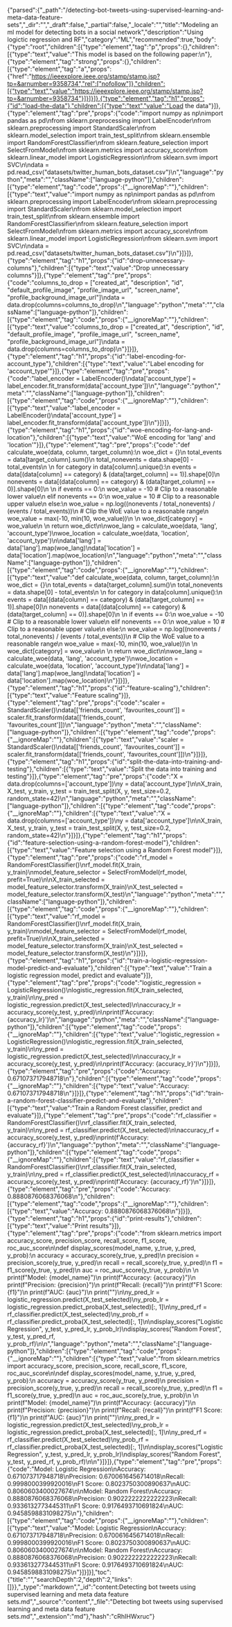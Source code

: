 {"parsed":{"_path":"/detecting-bot-tweets-using-supervised-learning-and-meta-data-feature-sets","_dir":"","_draft":false,"_partial":false,"_locale":"","title":"Modeling an ml model for detecting bots in a social network","description":"Using logictic regression and RF","category":"ML","recommended":true,"body":{"type":"root","children":[{"type":"element","tag":"p","props":{},"children":[{"type":"text","value":"This model is based on the following paper:\n"},{"type":"element","tag":"strong","props":{},"children":[{"type":"element","tag":"a","props":{"href":"https://ieeexplore.ieee.org/stamp/stamp.jsp?tp=&arnumber=9358734","rel":["nofollow"]},"children":[{"type":"text","value":"https://ieeexplore.ieee.org/stamp/stamp.jsp?tp=&arnumber=9358734"}]}]}]},{"type":"element","tag":"h1","props":{"id":"load-the-data"},"children":[{"type":"text","value":"Load the data"}]},{"type":"element","tag":"pre","props":{"code":"import numpy as np\nimport pandas as pd\nfrom sklearn.preprocessing import LabelEncoder\nfrom sklearn.preprocessing import StandardScaler\nfrom sklearn.model_selection import train_test_split\nfrom sklearn.ensemble import RandomForestClassifier\nfrom sklearn.feature_selection import SelectFromModel\nfrom sklearn.metrics import accuracy_score\nfrom sklearn.linear_model import LogisticRegression\nfrom sklearn.svm import SVC\n\ndata = pd.read_csv(\"datasets/twitter_human_bots_dataset.csv\")\n","language":"python","meta":"","className":["language-python"]},"children":[{"type":"element","tag":"code","props":{"__ignoreMap":""},"children":[{"type":"text","value":"import numpy as np\nimport pandas as pd\nfrom sklearn.preprocessing import LabelEncoder\nfrom sklearn.preprocessing import StandardScaler\nfrom sklearn.model_selection import train_test_split\nfrom sklearn.ensemble import RandomForestClassifier\nfrom sklearn.feature_selection import SelectFromModel\nfrom sklearn.metrics import accuracy_score\nfrom sklearn.linear_model import LogisticRegression\nfrom sklearn.svm import SVC\n\ndata = pd.read_csv(\"datasets/twitter_human_bots_dataset.csv\")\n"}]}]},{"type":"element","tag":"h1","props":{"id":"drop-unnecessary-columns"},"children":[{"type":"text","value":"Drop unnecessary columns"}]},{"type":"element","tag":"pre","props":{"code":"columns_to_drop = [\"created_at\", \"description\", \"id\", \"default_profile_image\", \"profile_image_url\", \"screen_name\", \"profile_background_image_url\"]\ndata = data.drop(columns=columns_to_drop)\n","language":"python","meta":"","className":["language-python"]},"children":[{"type":"element","tag":"code","props":{"__ignoreMap":""},"children":[{"type":"text","value":"columns_to_drop = [\"created_at\", \"description\", \"id\", \"default_profile_image\", \"profile_image_url\", \"screen_name\", \"profile_background_image_url\"]\ndata = data.drop(columns=columns_to_drop)\n"}]}]},{"type":"element","tag":"h1","props":{"id":"label-encoding-for-account_type"},"children":[{"type":"text","value":"Label encoding for 'account_type'"}]},{"type":"element","tag":"pre","props":{"code":"label_encoder = LabelEncoder()\ndata['account_type'] = label_encoder.fit_transform(data['account_type'])\n","language":"python","meta":"","className":["language-python"]},"children":[{"type":"element","tag":"code","props":{"__ignoreMap":""},"children":[{"type":"text","value":"label_encoder = LabelEncoder()\ndata['account_type'] = label_encoder.fit_transform(data['account_type'])\n"}]}]},{"type":"element","tag":"h1","props":{"id":"woe-encoding-for-lang-and-location"},"children":[{"type":"text","value":"WoE encoding for 'lang' and 'location'"}]},{"type":"element","tag":"pre","props":{"code":"def calculate_woe(data, column, target_column):\n    woe_dict = {}\n    total_events = data[target_column].sum()\n    total_nonevents = data.shape[0] - total_events\n    \n    for category in data[column].unique():\n        events = data[(data[column] == category) & (data[target_column] == 1)].shape[0]\n        nonevents = data[(data[column] == category) & (data[target_column] == 0)].shape[0]\n        \n        if events == 0:\n            woe_value = -10  # Clip to a reasonable lower value\n        elif nonevents == 0:\n            woe_value = 10   # Clip to a reasonable upper value\n        else:\n            woe_value = np.log((nonevents / total_nonevents) / (events / total_events))\n            # Clip the WoE value to a reasonable range\n            woe_value = max(-10, min(10, woe_value))\n        \n        woe_dict[category] = woe_value\n    \n    return woe_dict\n\nwoe_lang = calculate_woe(data, 'lang', 'account_type')\nwoe_location = calculate_woe(data, 'location', 'account_type')\n\ndata['lang'] = data['lang'].map(woe_lang)\ndata['location'] = data['location'].map(woe_location)\n","language":"python","meta":"","className":["language-python"]},"children":[{"type":"element","tag":"code","props":{"__ignoreMap":""},"children":[{"type":"text","value":"def calculate_woe(data, column, target_column):\n    woe_dict = {}\n    total_events = data[target_column].sum()\n    total_nonevents = data.shape[0] - total_events\n    \n    for category in data[column].unique():\n        events = data[(data[column] == category) & (data[target_column] == 1)].shape[0]\n        nonevents = data[(data[column] == category) & (data[target_column] == 0)].shape[0]\n        \n        if events == 0:\n            woe_value = -10  # Clip to a reasonable lower value\n        elif nonevents == 0:\n            woe_value = 10   # Clip to a reasonable upper value\n        else:\n            woe_value = np.log((nonevents / total_nonevents) / (events / total_events))\n            # Clip the WoE value to a reasonable range\n            woe_value = max(-10, min(10, woe_value))\n        \n        woe_dict[category] = woe_value\n    \n    return woe_dict\n\nwoe_lang = calculate_woe(data, 'lang', 'account_type')\nwoe_location = calculate_woe(data, 'location', 'account_type')\n\ndata['lang'] = data['lang'].map(woe_lang)\ndata['location'] = data['location'].map(woe_location)\n"}]}]},{"type":"element","tag":"h1","props":{"id":"feature-scaling"},"children":[{"type":"text","value":"Feature scaling"}]},{"type":"element","tag":"pre","props":{"code":"scaler = StandardScaler()\ndata[['friends_count', 'favourites_count']] = scaler.fit_transform(data[['friends_count', 'favourites_count']])\n","language":"python","meta":"","className":["language-python"]},"children":[{"type":"element","tag":"code","props":{"__ignoreMap":""},"children":[{"type":"text","value":"scaler = StandardScaler()\ndata[['friends_count', 'favourites_count']] = scaler.fit_transform(data[['friends_count', 'favourites_count']])\n"}]}]},{"type":"element","tag":"h1","props":{"id":"split-the-data-into-training-and-testing"},"children":[{"type":"text","value":"Split the data into training and testing"}]},{"type":"element","tag":"pre","props":{"code":"X = data.drop(columns=['account_type'])\ny = data['account_type']\n\nX_train, X_test, y_train, y_test = train_test_split(X, y, test_size=0.2, random_state=42)\n","language":"python","meta":"","className":["language-python"]},"children":[{"type":"element","tag":"code","props":{"__ignoreMap":""},"children":[{"type":"text","value":"X = data.drop(columns=['account_type'])\ny = data['account_type']\n\nX_train, X_test, y_train, y_test = train_test_split(X, y, test_size=0.2, random_state=42)\n"}]}]},{"type":"element","tag":"h1","props":{"id":"feature-selection-using-a-random-forest-model"},"children":[{"type":"text","value":"Feature selection using a Random Forest model"}]},{"type":"element","tag":"pre","props":{"code":"rf_model = RandomForestClassifier()\nrf_model.fit(X_train, y_train)\nmodel_feature_selector = SelectFromModel(rf_model, prefit=True)\n\nX_train_selected = model_feature_selector.transform(X_train)\nX_test_selected = model_feature_selector.transform(X_test)\n","language":"python","meta":"","className":["language-python"]},"children":[{"type":"element","tag":"code","props":{"__ignoreMap":""},"children":[{"type":"text","value":"rf_model = RandomForestClassifier()\nrf_model.fit(X_train, y_train)\nmodel_feature_selector = SelectFromModel(rf_model, prefit=True)\n\nX_train_selected = model_feature_selector.transform(X_train)\nX_test_selected = model_feature_selector.transform(X_test)\n"}]}]},{"type":"element","tag":"h1","props":{"id":"train-a-logistic-regression-model-predict-and-evaluate"},"children":[{"type":"text","value":"Train a logistic regression model, predict and evaluate"}]},{"type":"element","tag":"pre","props":{"code":"logistic_regression = LogisticRegression()\nlogistic_regression.fit(X_train_selected, y_train)\n\ny_pred = logistic_regression.predict(X_test_selected)\n\naccuracy_lr = accuracy_score(y_test, y_pred)\n\nprint(f'Accuracy: {accuracy_lr}')\n","language":"python","meta":"","className":["language-python"]},"children":[{"type":"element","tag":"code","props":{"__ignoreMap":""},"children":[{"type":"text","value":"logistic_regression = LogisticRegression()\nlogistic_regression.fit(X_train_selected, y_train)\n\ny_pred = logistic_regression.predict(X_test_selected)\n\naccuracy_lr = accuracy_score(y_test, y_pred)\n\nprint(f'Accuracy: {accuracy_lr}')\n"}]}]},{"type":"element","tag":"pre","props":{"code":"Accuracy: 0.671073717948718\n"},"children":[{"type":"element","tag":"code","props":{"__ignoreMap":""},"children":[{"type":"text","value":"Accuracy: 0.671073717948718\n"}]}]},{"type":"element","tag":"h1","props":{"id":"train-a-random-forest-classifier-predict-and-evaluate"},"children":[{"type":"text","value":"Train a Random Forest classifier, predict and evaluate"}]},{"type":"element","tag":"pre","props":{"code":"rf_classifier = RandomForestClassifier()\nrf_classifier.fit(X_train_selected, y_train)\n\ny_pred = rf_classifier.predict(X_test_selected)\n\naccuracy_rf = accuracy_score(y_test, y_pred)\nprint(f'Accuracy: {accuracy_rf}')\n","language":"python","meta":"","className":["language-python"]},"children":[{"type":"element","tag":"code","props":{"__ignoreMap":""},"children":[{"type":"text","value":"rf_classifier = RandomForestClassifier()\nrf_classifier.fit(X_train_selected, y_train)\n\ny_pred = rf_classifier.predict(X_test_selected)\n\naccuracy_rf = accuracy_score(y_test, y_pred)\nprint(f'Accuracy: {accuracy_rf}')\n"}]}]},{"type":"element","tag":"pre","props":{"code":"Accuracy: 0.8880876068376068\n"},"children":[{"type":"element","tag":"code","props":{"__ignoreMap":""},"children":[{"type":"text","value":"Accuracy: 0.8880876068376068\n"}]}]},{"type":"element","tag":"h1","props":{"id":"print-results"},"children":[{"type":"text","value":"Print results"}]},{"type":"element","tag":"pre","props":{"code":"from sklearn.metrics import accuracy_score, precision_score, recall_score, f1_score, roc_auc_score\n\ndef display_scores(model_name, y_true, y_pred, y_prob):\n    accuracy = accuracy_score(y_true, y_pred)\n    precision = precision_score(y_true, y_pred)\n    recall = recall_score(y_true, y_pred)\n    f1 = f1_score(y_true, y_pred)\n    auc = roc_auc_score(y_true, y_prob)\n    \n    print(f\"Model: {model_name}\")\n    print(f\"Accuracy: {accuracy}\")\n    print(f\"Precision: {precision}\")\n    print(f\"Recall: {recall}\")\n    print(f\"F1 Score: {f1}\")\n    print(f\"AUC: {auc}\")\n    print(\"\")\n\ny_pred_lr = logistic_regression.predict(X_test_selected)\ny_prob_lr = logistic_regression.predict_proba(X_test_selected)[:, 1]\n\ny_pred_rf = rf_classifier.predict(X_test_selected)\ny_prob_rf = rf_classifier.predict_proba(X_test_selected)[:, 1]\n\ndisplay_scores(\"Logistic Regression\", y_test, y_pred_lr, y_prob_lr)\ndisplay_scores(\"Random Forest\", y_test, y_pred_rf, y_prob_rf)\n\n","language":"python","meta":"","className":["language-python"]},"children":[{"type":"element","tag":"code","props":{"__ignoreMap":""},"children":[{"type":"text","value":"from sklearn.metrics import accuracy_score, precision_score, recall_score, f1_score, roc_auc_score\n\ndef display_scores(model_name, y_true, y_pred, y_prob):\n    accuracy = accuracy_score(y_true, y_pred)\n    precision = precision_score(y_true, y_pred)\n    recall = recall_score(y_true, y_pred)\n    f1 = f1_score(y_true, y_pred)\n    auc = roc_auc_score(y_true, y_prob)\n    \n    print(f\"Model: {model_name}\")\n    print(f\"Accuracy: {accuracy}\")\n    print(f\"Precision: {precision}\")\n    print(f\"Recall: {recall}\")\n    print(f\"F1 Score: {f1}\")\n    print(f\"AUC: {auc}\")\n    print(\"\")\n\ny_pred_lr = logistic_regression.predict(X_test_selected)\ny_prob_lr = logistic_regression.predict_proba(X_test_selected)[:, 1]\n\ny_pred_rf = rf_classifier.predict(X_test_selected)\ny_prob_rf = rf_classifier.predict_proba(X_test_selected)[:, 1]\n\ndisplay_scores(\"Logistic Regression\", y_test, y_pred_lr, y_prob_lr)\ndisplay_scores(\"Random Forest\", y_test, y_pred_rf, y_prob_rf)\n\n"}]}]},{"type":"element","tag":"pre","props":{"code":"Model: Logistic Regression\nAccuracy: 0.671073717948718\nPrecision: 0.6700616456714018\nRecall: 0.9998000399920016\nF1 Score: 0.8023750300890637\nAUC: 0.8060603400027674\n\nModel: Random Forest\nAccuracy: 0.8880876068376068\nPrecision: 0.9022222222222223\nRecall: 0.9336132773445311\nF1 Score: 0.9176493710691824\nAUC: 0.9458598831098275\n"},"children":[{"type":"element","tag":"code","props":{"__ignoreMap":""},"children":[{"type":"text","value":"Model: Logistic Regression\nAccuracy: 0.671073717948718\nPrecision: 0.6700616456714018\nRecall: 0.9998000399920016\nF1 Score: 0.8023750300890637\nAUC: 0.8060603400027674\n\nModel: Random Forest\nAccuracy: 0.8880876068376068\nPrecision: 0.9022222222222223\nRecall: 0.9336132773445311\nF1 Score: 0.9176493710691824\nAUC: 0.9458598831098275\n"}]}]}],"toc":{"title":"","searchDepth":2,"depth":2,"links":[]}},"_type":"markdown","_id":"content:Detecting bot tweets using supervised learning and meta data feature sets.md","_source":"content","_file":"Detecting bot tweets using supervised learning and meta data feature sets.md","_extension":"md"},"hash":"cRhIHWxruc"}